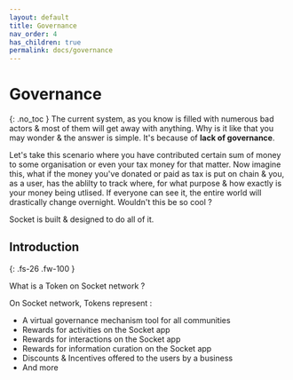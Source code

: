 ```yaml
---
layout: default
title: Governance
nav_order: 4
has_children: true
permalink: docs/governance
---
```

 
# Governance
{: .no_toc }
 The current system, as you know is filled with numerous bad actors & most of them will get away with anything. Why is it like that you may wonder & the answer is simple. It's because of **lack of governance**. 

Let's take this scenario where you have contributed certain sum of money to some organisation or even your tax money for that matter. Now imagine this, what if the money you've donated or paid as tax is put on chain & you, as a user, has the ablilty to track where, for what purpose & how exactly is your money being utlised. If everyone can see it, the entire world will drastically change overnight. Wouldn't this be so cool ? 

Socket is built & designed to do all of it. 

## Introduction
{: .fs-26 .fw-100 }

What is a Token on Socket network ?

On Socket network, Tokens represent : 
- A virtual governance mechanism tool for all communities
- Rewards for activities on the Socket app
- Rewards for interactions on the Socket app
- Rewards for information curation on the Socket app   
- Discounts & Incentives offered to the users by a business
- And more


 
